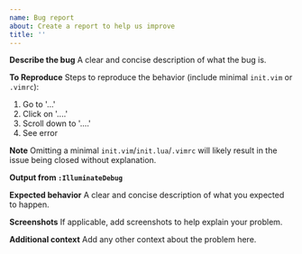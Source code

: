 ```yaml
---
name: Bug report
about: Create a report to help us improve
title: ''
---
```


**Describe the bug**
A clear and concise description of what the bug is.

**To Reproduce**
Steps to reproduce the behavior (include minimal `init.vim` or `.vimrc`):
1. Go to '...'
2. Click on '....'
3. Scroll down to '....'
4. See error

**Note** Omitting a minimal `init.vim`/`init.lua`/`.vimrc` will likely result in the issue being closed without explanation.

**Output from `:IlluminateDebug`**

**Expected behavior**
A clear and concise description of what you expected to happen.

**Screenshots**
If applicable, add screenshots to help explain your problem.

**Additional context**
Add any other context about the problem here.
